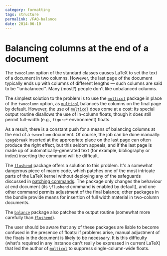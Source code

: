```yaml
---
category: formatting
tags: structure
permalink: /FAQ-balance
date: 2014-06-10
---
```


# Balancing columns at the end of a document

The `twocolumn` option of the standard classes causes
LaTeX to set the text of a document in two columns.  However, the last
page of the document typically ends up with columns of different
lengths&nbsp;&mdash; such columns are said to be ''unbalanced''.  Many (most?)
people don't like unbalanced columns.

The simplest solution to the problem is to use the [`multicol`](https://ctan.org/pkg/multicol)
package in place of the `twocolumn` option, as
[`multicol`](https://ctan.org/pkg/multicol) balances the columns on the final page by default.
However, the use of [`multicol`](https://ctan.org/pkg/multicol) does come at a cost: its
special output routine disallows the use of in-column floats, though
it does still permit full-width (e.g., `figure*`
environment) floats. 

As a result, there is a constant push for a means of balancing columns
at the end of a `twocolumn` document.  Of course, the job can
be done manually: `\pagebreak` inserted at the appropriate place on
the last page can often produce the right effect, but this seldom
appeals, and if the last page is made up of automatically-generated
text (for example, bibliography or index) inserting the command will
be difficult.

The [`flushend`](https://ctan.org/pkg/flushend) package offers a solution to this problem.  It's a
somewhat dangerous piece of macro code, which patches one of the most
intricate parts of the LaTeX kernel without deploying any of the
safeguards discussed in [patching commands](/FAQ-patch).
The package only changes the behaviour at end document (its
`\flushend` command is enabled by default), and one other command
permits adjustment of the final balance; other packages in the bundle
provide means for insertion of full width material in two-column
documents.

The [`balance`](https://ctan.org/pkg/balance) package also patches the output routine
(somewhat more carefully than [`flushend`](https://ctan.org/pkg/flushend)).

The user should be aware that any of these packages are liable to
become confused in the presence of floats: if problems arise, manual
adjustment of the floats in the document is likely to be necessary.
It is this difficulty (what's required in any instance can't really be
expressed in current LaTeX) that led the author of
[`multicol`](https://ctan.org/pkg/multicol) to suppress single-column-wide floats.

